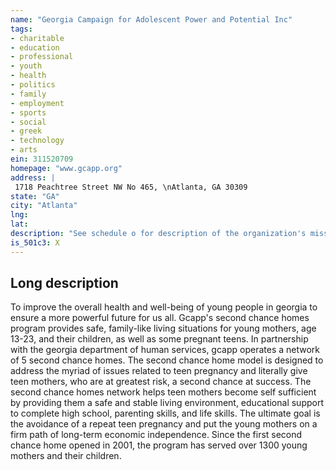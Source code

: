 ```yaml
---
name: "Georgia Campaign for Adolescent Power and Potential Inc"
tags:
- charitable
- education
- professional
- youth
- health
- politics
- family
- employment
- sports
- social
- greek
- technology
- arts
ein: 311520709
homepage: "www.gcapp.org"
address: |
 1718 Peachtree Street NW No 465, \nAtlanta, GA 30309
state: "GA"
city: "Atlanta"
lng: 
lat: 
description: "See schedule o for description of the organization's mission. The mission of the georgia campaign for adolescent power & potential is to improve the overall health and well-being of young people in georgia to ensure a more powerful future for us all. Focusing on three areas-teen pregnancy prevention, nutrition and physical activity, and healthy relationships, gcapp works to give young people the knowledge, skills, and motivation they need to make healthy lifestyle choices. Gcapp believes that if young people make it through adolescence unencumbered by pregnancy, physically healthy, and involved in good, healthy relationships, they will be better equipped to unleash their full power and potential. Through education, awareness, advocacy and collaboration, gcapp reaches over 30,000 teens, parents, and youth service professionals a year. "
is_501c3: X
---
```


## Long description

To improve the overall health and well-being of young people in georgia to ensure a more powerful future for us all. Gcapp's second chance homes program provides safe, family-like living situations for young mothers, age 13-23, and their children, as well as some pregnant teens. In partnership with the georgia department of human services, gcapp operates a network of 5 second chance homes. The second chance home model is designed to address the myriad of issues related to teen pregnancy and literally give teen mothers, who are at greatest risk, a second chance at success. The second chance homes network helps teen mothers become self sufficient by providing them a safe and stable living environment, educational support to complete high school, parenting skills, and life skills. The ultimate goal is the avoidance of a repeat teen pregnancy and put the young mothers on a firm path of long-term economic independence. Since the first second chance home opened in 2001, the program has served over 1300 young mothers and their children. 
